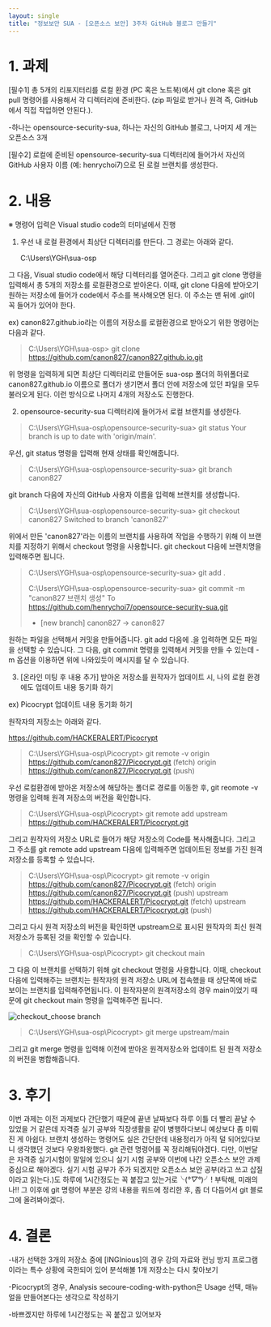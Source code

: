 ```yaml
---
layout: single
title: "정보보안 SUA - [오픈소스 보안] 3주차 GitHub 블로그 만들기"
---
```


# 1. 과제

[필수1] 총 5개의 리포지터리를 로컬 환경 (PC 혹은 노트북)에서 git clone 혹은 git pull 명령어를 사용해서 각 디렉터리에 준비한다. (zip 파일로 받거나 원격 즉, GitHub에서 직접 작업하면 안된다.).

-하나는 opensource-security-sua, 하나는 자신의 GitHub 블로그, 나머지 세 개는 오픈소스 3개

[필수2] 로컬에 준비된 opensource-security-sua 디렉터리에 들어가서 자신의 GitHub 사용자 이름 (예: henrychoi7)으로 된 로컬 브랜치를 생성한다.

# 2. 내용

※ 명령어 입력은 Visual studio code의 터미널에서 진행

1. 우선 내 로컬 환경에서 최상단 디렉터리를 만든다. 그 경로는 아래와 같다.

   C:\Users\YGH\sua-osp

그 다음, Visual studio code에서 해당 디렉터리를 열어준다. 그리고 git clone 명령을 입력해서 총 5개의 저장소를 로컬환경으로 받아온다. 이때, git clone 다음에 받아오기 원하는 저장소에 들어가 code에서 주소를 복사해오면 된다. 이 주소는 맨 뒤에 .git이 꼭 들어가 있어야 한다.

ex) canon827.github.io라는 이름의 저장소를 로컬환경으로 받아오기 위한 명령어는 다음과 같다.

> C:\Users\YGH\sua-osp> git clone https://github.com/canon827/canon827.github.io.git

위 명령을 입력하게 되면 최상단 디렉터리로 만들어둔 sua-osp 폴더의 하위폴더로 canon827.github.io 이름으로 폴더가 생기면서 폴더 안에 저장소에 있던 파일을 모두 불러오게 된다. 이런 방식으로 나머지 4개의 저장소도 진행한다.

2. opensource-security-sua 디렉터리에 들어가서 로컬 브랜치를 생성한다.

> C:\Users\YGH\sua-osp\opensource-security-sua> git status Your branch is up to date with 'origin/main'.

우선, git status 명령을 입력해 현재 상태를 확인해줍니다.

> C:\Users\YGH\sua-osp\opensource-security-sua> git branch canon827

git branch 다음에 자신의 GitHub 사용자 이름을 입력해 브랜치를 생성합니다.

> C:\Users\YGH\sua-osp\opensource-security-sua> git checkout canon827
> Switched to branch 'canon827'

위에서 만든 'canon827'라는 이름의 브랜치를 사용하여 작업을 수행하기 위해 이 브랜치를 지정하기 위해서 checkout 명령을 사용합니다. git checkout 다음에 브랜치명을 입력해주면 됩니다.

> C:\Users\YGH\sua-osp\opensource-security-sua> git add .
>
> C:\Users\YGH\sua-osp\opensource-security-sua> git commit -m "canon827 브랜치 생성"
> To https://github.com/henrychoi7/opensource-security-sua.git
>
> - [new branch] canon827 -> canon827

원하는 파일을 선택해서 커밋을 만들어줍니다. git add 다음에 .을 입력하면 모든 파일을 선택할 수 있습니다. 그 다음, git commit 명령을 입력해서 커밋을 만들 수 있는데 -m 옵션을 이용하면 위에 나와있듯이 메시지를 달 수 있습니다.

3. [온라인 미팅 후 내용 추가] 받아온 저장소를 원작자가 업데이트 시, 나의 로컬 환경에도 업데이트 내용 동기화 하기

ex) Picocrypt 업데이트 내용 동기화 하기

원작자의 저장소는 아래와 같다.

https://github.com/HACKERALERT/Picocrypt

> C:\Users\YGH\sua-osp\Picocrypt> git remote -v
> origin https://github.com/canon827/Picocrypt.git (fetch)
> origin https://github.com/canon827/Picocrypt.git (push)

우선 로컬환경에 받아온 저장소에 해당하는 폴더로 경로를 이동한 후, git reomote -v 명령을 입력해 원격 저장소의 버전을 확인합니다.

> C:\Users\YGH\sua-osp\Picocrypt> git remote add upstream https://github.com/HACKERALERT/Picocrypt.git

그리고 원작자의 저장소 URL로 들어가 해당 저장소의 Code를 복사해줍니다. 그리고 그 주소를 git remote add upstream 다음에 입력해주면 업데이트된 정보를 가진 원격 저장소를 등록할 수 있습니다.

> C:\Users\YGH\sua-osp\Picocrypt> git remote -v
> origin https://github.com/canon827/Picocrypt.git (fetch)
> origin https://github.com/canon827/Picocrypt.git (push)
> upstream https://github.com/HACKERALERT/Picocrypt.git (fetch)
> upstream https://github.com/HACKERALERT/Picocrypt.git (push)

그리고 다시 원격 저장소의 버전을 확인하면 upstream으로 표시된 원작자의 최신 원격 저장소가 등록된 것을 확인할 수 있습니다.

> C:\Users\YGH\sua-osp\Picocrypt> git checkout main

그 다음 이 브랜치를 선택하기 위해 git checkout 명령을 사용합니다. 이때, checkout 다음에 입력해주는 브랜치는 원작자의 원격 저장소 URL에 접속했을 때 상단쪽에 바로 보이는 브랜치를 입력해주면됩니다. 이 원작자분의 원격저장소의 경우 main이었기 때문에 git checkout main 명령을 입력해주면 됩니다.

![checkout_choose branch](C:\Users\YGH\assets\image\picocryptmain.png)

> C:\Users\YGH\sua-osp\Picocrypt> git merge upstream/main

그리고 git merge 명령을 입력해 이전에 받아온 원격저장소와 업데이트 된 원격 저장소의 버전을 병합해줍니다.

# 3. 후기

이번 과제는 이전 과제보다 간단했기 때문에 끝낸 날짜보다 하루 이틀 더 빨리 끝날 수 있었을 거 같은데 자격증 실기 공부와 직장생활을 같이 병행하다보니 예상보다 좀 미뤄진 게 아쉽다. 브랜치 생성하는 명령어도 실은 간단한데 내용정리가 아직 덜 되어있다보니 생각했던 것보다 우왕좌왕했다. git 관련 명령어를 꼭 정리해둬야겠다. 다만, 이번달은 자격증 실기시험이 말일에 있으니 실기 시험 공부와 이번에 나간 오픈소스 보안 과제 중심으로 해야겠다. 실기 시험 공부가 주가 되겠지만 오픈소스 보안 공부(라고 쓰고 삽질이라고 읽는다.)도 하루에 1시간정도는 꼭 붙잡고 있는거로╰(_°▽°_)╯! 부탁해, 미래의나!! 그 이후에 git 명령어 부분은 강의 내용을 워드에 정리한 후, 좀 더 다듬어서 git 블로그에 올려봐야겠다.

# 4. 결론

-내가 선택한 3개의 저장소 중에 [INGInious]의 경우 강의 자료와 컨닝 방지 프로그램이라는 특수 상황에 국한되어 있어 분석해볼 1개 저장소는 다시 찾아보기

-Picocrypt의 경우, Analysis
secoure-coding-with-python은 Usage 선택, 매뉴얼을 만들어본다는 생각으로 작성하기

-바쁘겠지만 하루에 1시간정도는 꼭 붙잡고 있어보자
